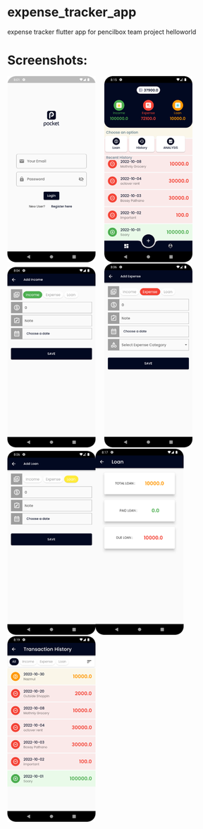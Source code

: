 # expense_tracker_app
expense tracker flutter app for pencilbox team project helloworld

# Screenshots:

<img src="/screenshots/pic1.png" width = "200" /> &nbsp; &nbsp; <img src="/screenshots/pic2.png" width = "200" /> <br>
<img src="/screenshots/pic3.png" width = "200" /> &nbsp; &nbsp; <img src="/screenshots/pic4.png" width = "200" /> &nbsp; &nbsp; <img src="/screenshots/pic5.png" width = "200" /><img src="/screenshots/pic6.png" width = "200" /> &nbsp; &nbsp; <img src="/screenshots/pic7.png" width = "200" /> <br>
